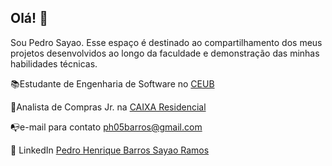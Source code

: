 ## Olá! 👋

Sou Pedro Sayao. Esse espaço é destinado ao compartilhamento dos meus projetos desenvolvidos ao longo da faculdade e demonstração das minhas habilidades técnicas.

📚Estudante de Engenharia de Software no [CEUB](https://www.uniceub.br/)

🏢Analista de Compras Jr. na  [CAIXA Residencial](https://www.caixaresidencial.com.br/)  

📭e-mail para contato ph05barros@gmail.com

💼 LinkedIn [Pedro Henrique Barros Sayao Ramos](https://br.linkedin.com/in/pedro-henrique-barros-say%C3%A3o-ramos-0232032b9)





